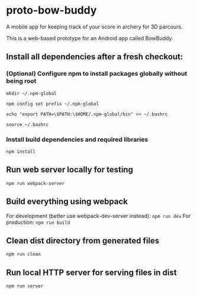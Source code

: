 # proto-bow-buddy

A mobile app for keeping track of your score in archery for 3D parcours.

This is a web-based prototype for an Android app called BowBuddy.

## Install all dependencies after a fresh checkout:

### (Optional) Configure npm to install packages globally without being root

`mkdir ~/.npm-global`

`npm config set prefix ~/.npm-global`

`echo "export PATH=\$PATH:\$HOME/.npm-global/bin" >> ~/.bashrc`

`source ~/.bashrc`

### Install build dependencies and required libraries

`npm install`

## Run web server locally for testing

`npm run webpack-server`

## Build everything using webpack

For development (better use webpack-dev-server instead): `npm run dev`
For production: `npm run build`

## Clean dist directory from generated files

`npm run clean`

## Run local HTTP server for serving files in dist

`npm run server`
